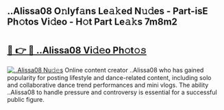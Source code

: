 ## ..Alissa08 O𝚗lyf𝚊ns Le𝚊𝚔ed N𝚞𝚍es - Part-isE Ph𝚘tos Vi𝚍eo - H𝚘t Part Le𝚊𝚔s 7m8m2

# <h2><a href="http://hf7m4dn.feru.top/?c=..Alissa08">🔗 👉 🔴 ..Alissa08 Vi𝚍𝚎o Ph𝚘t𝚘𝚜</a></h2>

[![..Alissa08 Nu𝚍𝚎s](https://i.imgur.com/0TWrTi3.gif)](http://hf7m4dn.feru.top/?c=..Alissa08)
Online content creator ..Alissa08 who has gained popularity for posting lifestyle and dance-related content, including solo and collaborative dance trend performances and mini vlogs. The ability ..Alissa08 to handle pressure and controversy is essential for a successful public figure. 
